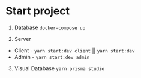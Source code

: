 # Start project

1. Database
   `docker-compose up`

2. Server

- Client - `yarn start:dev client` || `yarn start:dev`
- Admin - `yarn start:dev admin`

3. Visual Database
   `yarn prisma studio`

